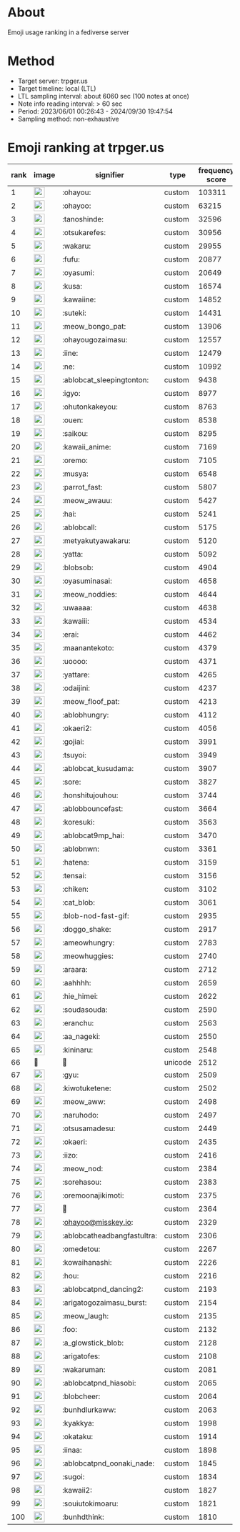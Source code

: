 # About
Emoji usage ranking in a fediverse server

# Method
- Target server: trpger.us
- Target timeline: local (LTL)
- LTL sampling interval: about 6060 sec (100 notes at once)
- Note info reading interval: > 60 sec
- Period: 2023/06/01 00:26:43 - 2024/09/30 19:47:54 
- Sampling method: non-exhaustive

# Emoji ranking at trpger.us

|rank|image|signifier|type|frequency score|
|----|----|----|----|----|
|1|<img height="24" src="https://trpger.us/emoji/ohayou.webp">|:ohayou:|custom|103311|
|2|<img height="24" src="https://trpger.us/emoji/ohayoo.webp">|:ohayoo:|custom|63215|
|3|<img height="24" src="https://trpger.us/emoji/tanoshinde.webp">|:tanoshinde:|custom|32596|
|4|<img height="24" src="https://trpger.us/emoji/otsukarefes.webp">|:otsukarefes:|custom|30956|
|5|<img height="24" src="https://trpger.us/emoji/wakaru.webp">|:wakaru:|custom|29955|
|6|<img height="24" src="https://trpger.us/emoji/fufu.webp">|:fufu:|custom|20877|
|7|<img height="24" src="https://trpger.us/emoji/oyasumi.webp">|:oyasumi:|custom|20649|
|8|<img height="24" src="https://trpger.us/emoji/kusa.webp">|:kusa:|custom|16574|
|9|<img height="24" src="https://trpger.us/emoji/kawaiine.webp">|:kawaiine:|custom|14852|
|10|<img height="24" src="https://trpger.us/emoji/suteki.webp">|:suteki:|custom|14431|
|11|<img height="24" src="https://trpger.us/emoji/meow_bongo_pat.webp">|:meow_bongo_pat:|custom|13906|
|12|<img height="24" src="https://trpger.us/emoji/ohayougozaimasu.webp">|:ohayougozaimasu:|custom|12557|
|13|<img height="24" src="https://trpger.us/emoji/iine.webp">|:iine:|custom|12479|
|14|<img height="24" src="https://trpger.us/emoji/ne.webp">|:ne:|custom|10992|
|15|<img height="24" src="https://trpger.us/emoji/ablobcat_sleepingtonton.webp">|:ablobcat_sleepingtonton:|custom|9438|
|16|<img height="24" src="https://trpger.us/emoji/igyo.webp">|:igyo:|custom|8977|
|17|<img height="24" src="https://trpger.us/emoji/ohutonkakeyou.webp">|:ohutonkakeyou:|custom|8763|
|18|<img height="24" src="https://trpger.us/emoji/ouen.webp">|:ouen:|custom|8538|
|19|<img height="24" src="https://trpger.us/emoji/saikou.webp">|:saikou:|custom|8295|
|20|<img height="24" src="https://trpger.us/emoji/kawaii_anime.webp">|:kawaii_anime:|custom|7169|
|21|<img height="24" src="https://trpger.us/emoji/oremo.webp">|:oremo:|custom|7105|
|22|<img height="24" src="https://trpger.us/emoji/musya.webp">|:musya:|custom|6548|
|23|<img height="24" src="https://trpger.us/emoji/parrot_fast.webp">|:parrot_fast:|custom|5807|
|24|<img height="24" src="https://trpger.us/emoji/meow_awauu.webp">|:meow_awauu:|custom|5427|
|25|<img height="24" src="https://trpger.us/emoji/hai.webp">|:hai:|custom|5241|
|26|<img height="24" src="https://trpger.us/emoji/ablobcall.webp">|:ablobcall:|custom|5175|
|27|<img height="24" src="https://trpger.us/emoji/metyakutyawakaru.webp">|:metyakutyawakaru:|custom|5120|
|28|<img height="24" src="https://trpger.us/emoji/yatta.webp">|:yatta:|custom|5092|
|29|<img height="24" src="https://trpger.us/emoji/blobsob.webp">|:blobsob:|custom|4904|
|30|<img height="24" src="https://trpger.us/emoji/oyasuminasai.webp">|:oyasuminasai:|custom|4658|
|31|<img height="24" src="https://trpger.us/emoji/meow_noddies.webp">|:meow_noddies:|custom|4644|
|32|<img height="24" src="https://trpger.us/emoji/uwaaaa.webp">|:uwaaaa:|custom|4638|
|33|<img height="24" src="https://trpger.us/emoji/kawaiii.webp">|:kawaiii:|custom|4534|
|34|<img height="24" src="https://trpger.us/emoji/erai.webp">|:erai:|custom|4462|
|35|<img height="24" src="https://trpger.us/emoji/maanantekoto.webp">|:maanantekoto:|custom|4379|
|36|<img height="24" src="https://trpger.us/emoji/uoooo.webp">|:uoooo:|custom|4371|
|37|<img height="24" src="https://trpger.us/emoji/yattare.webp">|:yattare:|custom|4265|
|38|<img height="24" src="https://trpger.us/emoji/odaijini.webp">|:odaijini:|custom|4237|
|39|<img height="24" src="https://trpger.us/emoji/meow_floof_pat.webp">|:meow_floof_pat:|custom|4213|
|40|<img height="24" src="https://trpger.us/emoji/ablobhungry.webp">|:ablobhungry:|custom|4112|
|41|<img height="24" src="https://trpger.us/emoji/okaeri2.webp">|:okaeri2:|custom|4056|
|42|<img height="24" src="https://trpger.us/emoji/gojiai.webp">|:gojiai:|custom|3991|
|43|<img height="24" src="https://trpger.us/emoji/tsuyoi.webp">|:tsuyoi:|custom|3949|
|44|<img height="24" src="https://trpger.us/emoji/ablobcat_kusudama.webp">|:ablobcat_kusudama:|custom|3907|
|45|<img height="24" src="https://trpger.us/emoji/sore.webp">|:sore:|custom|3827|
|46|<img height="24" src="https://trpger.us/emoji/honshitujouhou.webp">|:honshitujouhou:|custom|3744|
|47|<img height="24" src="https://trpger.us/emoji/ablobbouncefast.webp">|:ablobbouncefast:|custom|3664|
|48|<img height="24" src="https://trpger.us/emoji/koresuki.webp">|:koresuki:|custom|3563|
|49|<img height="24" src="https://trpger.us/emoji/ablobcat9mp_hai.webp">|:ablobcat9mp_hai:|custom|3470|
|50|<img height="24" src="https://trpger.us/emoji/ablobnwn.webp">|:ablobnwn:|custom|3361|
|51|<img height="24" src="https://trpger.us/emoji/hatena.webp">|:hatena:|custom|3159|
|52|<img height="24" src="https://trpger.us/emoji/tensai.webp">|:tensai:|custom|3156|
|53|<img height="24" src="https://trpger.us/emoji/chiken.webp">|:chiken:|custom|3102|
|54|<img height="24" src="https://trpger.us/emoji/cat_blob.webp">|:cat_blob:|custom|3061|
|55|<img height="24" src="https://trpger.us/emoji/blob-nod-fast-gif.webp">|:blob-nod-fast-gif:|custom|2935|
|56|<img height="24" src="https://trpger.us/emoji/doggo_shake.webp">|:doggo_shake:|custom|2917|
|57|<img height="24" src="https://trpger.us/emoji/ameowhungry.webp">|:ameowhungry:|custom|2783|
|58|<img height="24" src="https://trpger.us/emoji/meowhuggies.webp">|:meowhuggies:|custom|2740|
|59|<img height="24" src="https://trpger.us/emoji/araara.webp">|:araara:|custom|2712|
|60|<img height="24" src="https://trpger.us/emoji/aahhhh.webp">|:aahhhh:|custom|2659|
|61|<img height="24" src="https://trpger.us/emoji/hie_himei.webp">|:hie_himei:|custom|2622|
|62|<img height="24" src="https://trpger.us/emoji/soudasouda.webp">|:soudasouda:|custom|2590|
|63|<img height="24" src="https://trpger.us/emoji/eranchu.webp">|:eranchu:|custom|2563|
|64|<img height="24" src="https://trpger.us/emoji/aa_nageki.webp">|:aa_nageki:|custom|2550|
|65|<img height="24" src="https://trpger.us/emoji/kininaru.webp">|:kininaru:|custom|2548|
|66|🍮|🍮|unicode|2512|
|67|<img height="24" src="https://trpger.us/emoji/gyu.webp">|:gyu:|custom|2509|
|68|<img height="24" src="https://trpger.us/emoji/kiwotuketene.webp">|:kiwotuketene:|custom|2502|
|69|<img height="24" src="https://trpger.us/emoji/meow_aww.webp">|:meow_aww:|custom|2498|
|70|<img height="24" src="https://trpger.us/emoji/naruhodo.webp">|:naruhodo:|custom|2497|
|71|<img height="24" src="https://trpger.us/emoji/otsusamadesu.webp">|:otsusamadesu:|custom|2449|
|72|<img height="24" src="https://trpger.us/emoji/okaeri.webp">|:okaeri:|custom|2435|
|73|<img height="24" src="https://trpger.us/emoji/iizo.webp">|:iizo:|custom|2416|
|74|<img height="24" src="https://trpger.us/emoji/meow_nod.webp">|:meow_nod:|custom|2384|
|75|<img height="24" src="https://trpger.us/emoji/sorehasou.webp">|:sorehasou:|custom|2383|
|76|<img height="24" src="https://trpger.us/emoji/oremoonajikimoti.webp">|:oremoonajikimoti:|custom|2375|
|77|<img height="24" src="https://trpger.us/emoji/birthday.webp">|:birthday:|custom|2364|
|78|<img height="24" src="https://trpger.us/emoji/ohayoo.webp">|:ohayoo@misskey.io:|custom|2329|
|79|<img height="24" src="https://trpger.us/emoji/ablobcatheadbangfastultra.webp">|:ablobcatheadbangfastultra:|custom|2306|
|80|<img height="24" src="https://trpger.us/emoji/omedetou.webp">|:omedetou:|custom|2267|
|81|<img height="24" src="https://trpger.us/emoji/kowaihanashi.webp">|:kowaihanashi:|custom|2226|
|82|<img height="24" src="https://trpger.us/emoji/hou.webp">|:hou:|custom|2216|
|83|<img height="24" src="https://trpger.us/emoji/ablobcatpnd_dancing2.webp">|:ablobcatpnd_dancing2:|custom|2193|
|84|<img height="24" src="https://trpger.us/emoji/arigatogozaimasu_burst.webp">|:arigatogozaimasu_burst:|custom|2154|
|85|<img height="24" src="https://trpger.us/emoji/meow_laugh.webp">|:meow_laugh:|custom|2135|
|86|<img height="24" src="https://trpger.us/emoji/foo.webp">|:foo:|custom|2132|
|87|<img height="24" src="https://trpger.us/emoji/a_glowstick_blob.webp">|:a_glowstick_blob:|custom|2128|
|88|<img height="24" src="https://trpger.us/emoji/arigatofes.webp">|:arigatofes:|custom|2108|
|89|<img height="24" src="https://trpger.us/emoji/wakaruman.webp">|:wakaruman:|custom|2081|
|90|<img height="24" src="https://trpger.us/emoji/ablobcatpnd_hiasobi.webp">|:ablobcatpnd_hiasobi:|custom|2065|
|91|<img height="24" src="https://trpger.us/emoji/blobcheer.webp">|:blobcheer:|custom|2064|
|92|<img height="24" src="https://trpger.us/emoji/bunhdlurkaww.webp">|:bunhdlurkaww:|custom|2063|
|93|<img height="24" src="https://trpger.us/emoji/kyakkya.webp">|:kyakkya:|custom|1998|
|94|<img height="24" src="https://trpger.us/emoji/okataku.webp">|:okataku:|custom|1914|
|95|<img height="24" src="https://trpger.us/emoji/iinaa.webp">|:iinaa:|custom|1898|
|96|<img height="24" src="https://trpger.us/emoji/ablobcatpnd_oonaki_nade.webp">|:ablobcatpnd_oonaki_nade:|custom|1845|
|97|<img height="24" src="https://trpger.us/emoji/sugoi.webp">|:sugoi:|custom|1834|
|98|<img height="24" src="https://trpger.us/emoji/kawaii2.webp">|:kawaii2:|custom|1827|
|99|<img height="24" src="https://trpger.us/emoji/souiutokimoaru.webp">|:souiutokimoaru:|custom|1821|
|100|<img height="24" src="https://trpger.us/emoji/bunhdthink.webp">|:bunhdthink:|custom|1810|
